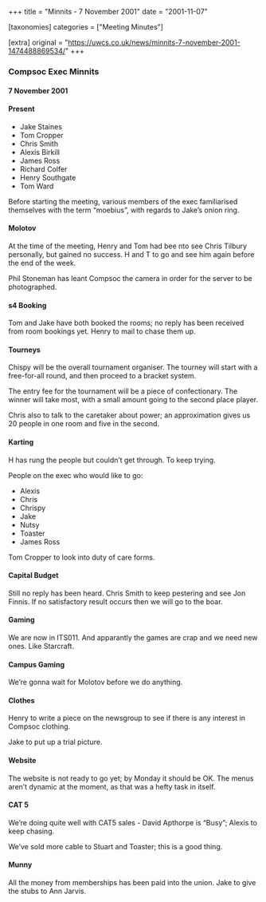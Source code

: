 +++
title = "Minnits - 7 November 2001"
date = "2001-11-07"

[taxonomies]
categories = ["Meeting Minutes"]

[extra]
original = "https://uwcs.co.uk/news/minnits-7-november-2001-1474488869534/"
+++

### Compsoc Exec Minnits

#### 7 November 2001

#### Present

  - Jake Staines
  - Tom Cropper
  - Chris Smith
  - Alexis Birkill
  - James Ross
  - Richard Colfer
  - Henry Southgate
  - Tom Ward

Before starting the meeting, various members of the exec familiarised themselves with the term “moebius”, with regards to Jake’s onion ring.

#### Molotov

At the time of the meeting, Henry and Tom had bee nto see Chris Tilbury personally, but gained no success. H and T to go and see him again before the end of the week.

Phil Stoneman has leant Compsoc the camera in order for the server to be photographed.

#### s4 Booking

Tom and Jake have both booked the rooms; no reply has been received from room bookings yet. Henry to mail to chase them up.

#### Tourneys

Chispy will be the overall tournament organiser. The tourney will start with a free-for-all round, and then proceed to a bracket system.

The entry fee for the tournament will be a piece of confectionary. The winner will take most, with a small amount going to the second place player.

Chris also to talk to the caretaker about power; an approximation gives us 20 people in one room and five in the second.

#### Karting

H has rung the people but couldn’t get through. To keep trying.

People on the exec who would like to go:

  - Alexis
  - Chris
  - Chrispy
  - Jake
  - Nutsy
  - Toaster
  - James Ross

Tom Cropper to look into duty of care forms.

#### Capital Budget

Still no reply has been heard. Chris Smith to keep pestering and see Jon Finnis. If no satisfactory result occurs then we will go to the boar.

#### Gaming

We are now in ITS011. And apparantly the games are crap and we need new ones. Like Starcraft.

#### Campus Gaming

We’re gonna wait for Molotov before we do anything.

#### Clothes

Henry to write a piece on the newsgroup to see if there is any interest in Compsoc clothing.

Jake to put up a trial picture.

#### Website

The website is not ready to go yet; by Monday it should be OK. The menus aren’t dynamic at the moment, as that was a hefty task in itself.

#### CAT 5

We’re doing quite well with CAT5 sales - David Apthorpe is “Busy”; Alexis to keep chasing.

We’ve sold more cable to Stuart and Toaster; this is a good thing.

#### Munny

All the money from memberships has been paid into the union. Jake to give the stubs to Ann Jarvis.

